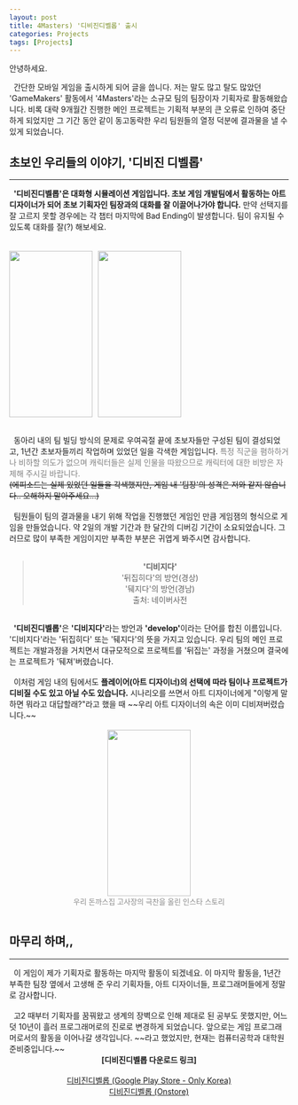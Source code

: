 ```yaml
---
layout: post
title: 4Masters) '디비진디벨롭' 출시
categories: Projects
tags: [Projects]
---
```


안녕하세요.

&nbsp;&nbsp;간단한 모바일 게임을 출시하게 되어 글을 씁니다. 저는 말도 많고 탈도 많았던 'GameMakers' 활동에서 '4Masters'라는 소규모 팀의 팀장이자 기획자로 활동해왔습니다. 비록 대략 9개월간 진행한 메인 프로젝트는 기획적 부분의 큰 오류로 인하여 중단하게 되었지만 그 기간 동안 같이 동고동락한 우리 팀원들의 열정 덕분에 결과물을 낼 수 있게 되었습니다.

<h2>초보인 우리들의 이야기, '디비진 디벨롭'</h2>
<hr>
&nbsp;&nbsp;<b>'디비진디벨롭'은 대화형 시뮬레이션 게임입니다. 초보 게임 개발팀에서 활동하는 아트 디자이너가 되어 초보 기획자인 팀장과의 대화를 잘 이끌어나가야 합니다.</b> 만약 선택지를 잘 고르지 못할 경우에는 각 챕터 마지막에 Bad Ending이 발생합니다. 팀이 유지될 수 있도록 대화를 잘(?) 해보세요.
<br/><br/>
<br/>
<div style="width:150px; height:300px; float:left; margin-right:10px; text-align:center;">
    <img src = "https://user-images.githubusercontent.com/80208196/149629963-e6221521-8f25-4619-bf7e-a97b081b9f1a.jpg" width="150" height="300">
    </div>
<div style="width:150px; height:300px; float:left; text-align:center;">
    <img src = "https://user-images.githubusercontent.com/80208196/149629819-dfe820ea-a746-421d-a5dc-54d9f731ef4b.jpg" width="150" height="300">
</div><div style="clear:both;"></div>
<br/>

&nbsp;&nbsp;동아리 내의 팀 빌딩 방식의 문제로 우여곡절 끝에 초보자들만 구성된 팀이 결성되었고, 1년간 초보자들끼리 작업하며 있었던 일을 각색한 게임입니다. <span style = "color:grey">특정 직군을 폄하하거나 비하할 의도가 없으며 캐릭터들은 실제 인물을 따왔으므로 캐릭터에 대한 비방은 자제해 주시길 바랍니다.</span>
<br/>
~~(에피소드는 실제 있었던 일들을 각색했지만, 게임 내 '팀장'의 성격은 저와 같지 않습니다.. 오해하지 말아주세요...)~~
<br/><br/>
&nbsp;&nbsp;팀원들이 팀의 결과물을 내기 위해 작업을 진행했던 게임인 만큼 게임잼의 형식으로 게임을 만들었습니다. 약 2일의 개발 기간과 한 달간의 디버깅 기간이 소요되었습니다. 
그러므로 많이 부족한 게임이지만 부족한 부분은 귀엽게 봐주시면 감사합니다.
<br/><br/>
><center><b>'디비지다'</b></center>
><center>'뒤집히다'의 방언(경상)</center>
><center>'뒈지다'의 방언(경남)</center>
><center>출처: 네이버사전</center>

<br/>
&nbsp;&nbsp;<b>'디비진디벨롭'</b>은 <b>'디비지다'</b>라는 방언과 <b>'develop'</b>이라는 단어를 합친 이름입니다. '디비지다'라는 '뒤집히다' 또는 '뒈지다'의 뜻을 가지고 있습니다. 우리 팀의 메인 프로젝트는 개발과정을 거치면서 대규모적으로 프로젝트를 '뒤집는' 과정을 거쳤으며 결국에는 프로젝트가 '뒈져'버렸습니다.
<br/><br/>
&nbsp;&nbsp;이처럼 게임 내의 팀에서도 <b>플레이어(아트 디자이너)의 선택에 따라 팀이나 프로젝트가 디비질 수도 있고 아닐 수도 있습니다.</b> 시나리오를 쓰면서 아트 디자이너에게 "이렇게 말하면 뭐라고 대답할래?"라고 했을 때 ~~우리 아트 디자이너의 속은 이미 디비져버렸습니다.~~
<br/><br/>
<center><img src = "https://user-images.githubusercontent.com/80208196/149667627-37cff7c0-3b61-4619-b4da-473f3209d1ce.jpg" width="150" height="300"></center>
<center><font size = "2"><span style = "opacity:0.5">우리 돈까스집 고사장의 극찬을 올린 인스타 스토리</span></font></center>
<br/>

<h2>마무리 하며,,</h2>
<hr>
&nbsp;&nbsp;이 게임이 제가 기획자로 활동하는 마지막 활동이 되겠네요. 이 마지막 활동을, 1년간 부족한 팀장 옆에서 고생해 준 우리 기획자들, 아트 디자이너들, 프로그래머들에게 정말로 감사합니다.
<br/><br/>
&nbsp;&nbsp;고2 때부터 기획자를 꿈꿔왔고 생계의 장벽으로 인해 제대로 된 공부도 못했지만, 어느덧 10년이 흘러 프로그래머로의 진로로 변경하게 되었습니다. 앞으로는 게임 프로그래머로서의 활동을 이어나갈 생각입니다. ~~라고 했었지만, 현재는 컴퓨터공학과 대학원 준비중입니다.~~
<br/>
<center><b>[디비진디벨롭 다운로드 링크]</b></center>
<br/>
<center><a href="https://play.google.com/store/apps/details?id=com.FMasters.dbzindev">디비진디벨롭 (Google Play Store - Only Korea)</a></center>
<center><a href="https://m.onestore.co.kr/mobilepoc/apps/appsDetail.omp?prodId=0000760208&scYn=Y">디비진디벨롭 (Onstore)</a></center>
